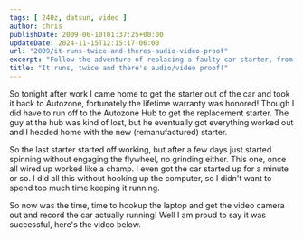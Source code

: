 ```yaml
---
tags: [ 240z, datsun, video ]
author: chris
publishDate: 2009-06-10T01:37:25+00:00
updateDate: 2024-11-15T12:15:17-06:00
url: "2009/it-runs-twice-and-theres-audio-video-proof"
excerpt: "Follow the adventure of replacing a faulty car starter, from warranty claims to installation, ending with a successful start-up. Enjoy the video!"
title: "It runs, twice and there's audio/video proof!"
---
```


So tonight after work I came home to get the starter out of the car and took it back to Autozone, fortunately the lifetime warranty was honored! Though I did have to run off to the Autozone Hub to get the replacement starter. The guy at the hub was kind of lost, but he eventually got everything worked out and I headed home with the new (remanufactured) starter.

So the last starter started off working, but after a few days just started spinning without engaging the flywheel, no grinding either. This one, once all wired up worked like a champ. I even got the car started up for a minute or so. I did all this without hooking up the computer, so I didn't want to spend too much time keeping it running.

So now was the time, time to hookup the laptop and get the video camera out and record the car actually running! Well I am proud to say it was successful, here's the video below.
